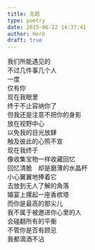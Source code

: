 ```yaml
---  
title: 无题  
type: poetry  
date: 2015-06-22 14:37:41  
author: Herb  
draft: true
---  
```

我们所能遇见的  
不过几件事几个人  
一度  
仅有你    
现在我眼里  
终于不止容纳你了  
但我还是注意不把你的身影  
放在视野中心  
以免我的目光放肆  
触及彼此的心照不宣    
现在我终于  
像收集宝物一样收藏回忆  
回忆清脆　却是磨薄的水晶杯  
小心翼翼地捧着它  
去放到无人了解的角落    
婚宴上摞起一座香槟塔  
而你是最高的那尖儿  
我不属于被邀进你心里的人  
会碰翻所有的平衡    
不管你是否有顾忌  
我都滴酒不沾